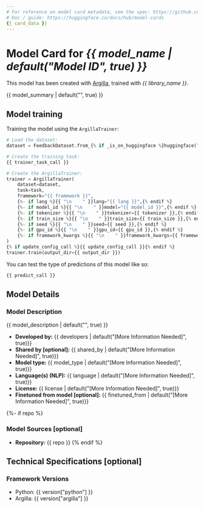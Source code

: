 ```yaml
---
# For reference on model card metadata, see the spec: https://github.com/huggingface/hub-docs/blob/main/modelcard.md?plain=1
# Doc / guide: https://huggingface.co/docs/hub/model-cards
{{ card_data }}
---
```


<!-- This model card has been generated automatically according to the information the `ArgillaTrainer` had access to. You
should probably proofread and complete it, then remove this comment. -->

# Model Card for *{{ model_name | default("Model ID", true) }}*

This model has been created with [Argilla](https://docs.v1.argilla.io), trained with *{{ library_name }}*.

<!-- Provide a quick summary of what the model is/does. -->

{{ model_summary | default("", true) }}

## Model training

Training the model using the `ArgillaTrainer`:

```python
# Load the dataset:
dataset = FeedbackDataset.from_{% if _is_on_huggingface %}huggingface("{{ dataset_name }}"){% else %}argilla({% if dataset_name %}"{{ dataset_name }}"{% else %}"..."{% endif %}){% endif %}

# Create the training task:
{{ trainer_task_call }}

# Create the ArgillaTrainer:
trainer = ArgillaTrainer(
    dataset=dataset,
    task=task,
    framework="{{ framework }}",
    {%- if lang %}{{ "\n    " }}lang="{{ lang }}",{% endif %}
    {%- if model_id %}{{ "\n    " }}model="{{ model_id }}",{% endif %}
    {%- if tokenizer %}{{ "\n    " }}tokenizer={{ tokenizer }},{% endif %}
    {%- if train_size %}{{ "\n    " }}train_size={{ train_size }},{% endif %}
    {%- if seed %}{{ "\n    " }}seed={{ seed }},{% endif %}
    {%- if gpu_id %}{{ "\n    " }}gpu_id={{ gpu_id }},{% endif %}
    {%- if framework_kwargs %}{{ "\n    " }}framework_kwargs={{ framework_kwargs }},{% endif %}
)
{% if update_config_call %}{{ update_config_call }}{% endif %}
trainer.train(output_dir={{ output_dir }})
```

You can test the type of predictions of this model like so:

```python
{{ predict_call }}
```

## Model Details

### Model Description

<!-- Provide a longer summary of what this model is. -->

{{ model_description | default("", true) }}

- **Developed by:** {{ developers | default("[More Information Needed]", true)}}
- **Shared by [optional]:** {{ shared_by | default("[More Information Needed]", true)}}
- **Model type:** {{ model_type | default("[More Information Needed]", true)}}
- **Language(s) (NLP):** {{ language | default("[More Information Needed]", true)}}
- **License:** {{ license | default("[More Information Needed]", true)}}
- **Finetuned from model [optional]:** {{ finetuned_from | default("[More Information Needed]", true)}}

{%- if repo %}
### Model Sources [optional]

<!-- Provide the basic links for the model. -->

- **Repository:** {{ repo }}
{% endif %}

<!--
## Uses

*Address questions around how the model is intended to be used, including the foreseeable users of the model and those affected by the model.*
-->

<!--
### Direct Use

*This section is for the model use without fine-tuning or plugging into a larger ecosystem/app.*
-->

<!--
### Downstream Use [optional]

*This section is for the model use when fine-tuned for a task, or when plugged into a larger ecosystem/app*
-->

<!--
### Out-of-Scope Use

*This section addresses misuse, malicious use, and uses that the model will not work well for.*
-->

<!--
## Bias, Risks, and Limitations

*This section is meant to convey both technical and sociotechnical limitations.*
-->

<!--
### Recommendations

*This section is meant to convey recommendations with respect to the bias, risk, and technical limitations.*
-->

<!--
## Training Details

### Training Metrics

*Metrics related to the model training.*
-->

<!--
### Training Hyperparameters

- **Training regime:** (fp32, fp16 mixed precision, bf16 mixed precision, bf16 non-mixed precision, fp16 non-mixed precision, fp8 mixed precision)
-->

<!--
## Environmental Impact

*Total emissions (in grams of CO2eq) and additional considerations, such as electricity usage, go here. Edit the suggested text below accordingly*

Carbon emissions can be estimated using the [Machine Learning Impact calculator](https://mlco2.github.io/impact#compute) presented in [Lacoste et al. (2019)](https://arxiv.org/abs/1910.09700).

- **Hardware Type:** {{ hardware | default("[More Information Needed]", true)}}
- **Hours used:** {{ hours_used | default("[More Information Needed]", true)}}
- **Cloud Provider:** {{ cloud_provider | default("[More Information Needed]", true)}}
- **Compute Region:** {{ cloud_region | default("[More Information Needed]", true)}}
- **Carbon Emitted:** {{ co2_emitted | default("[More Information Needed]", true)}}
-->

## Technical Specifications [optional]

### Framework Versions

- Python: {{ version["python"] }}
- Argilla: {{ version["argilla"] }}

<!--
## Citation [optional]

*If there is a paper or blog post introducing the model, the APA and Bibtex information for that should go in this section.*

### BibTeX
-->

<!--
## Glossary [optional]

*If relevant, include terms and calculations in this section that can help readers understand the model or model card.*
-->

<!--
## Model Card Authors [optional]

*Lists the people who create the model card, providing recognition and accountability for the detailed work that goes into its construction.*
-->

<!--
## Model Card Contact

*Provides a way for people who have updates to the Model Card, suggestions, or questions, to contact the Model Card authors.*
-->
